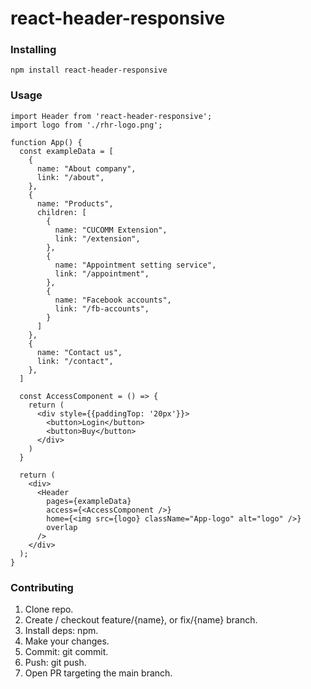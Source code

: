 # react-header-responsive

### Installing
```
npm install react-header-responsive
```

### Usage
```ecmascript 6
import Header from 'react-header-responsive';
import logo from './rhr-logo.png';

function App() {
  const exampleData = [
    {
      name: "About company",
      link: "/about",
    },
    {
      name: "Products",
      children: [
        {
          name: "CUCOMM Extension",
          link: "/extension",
        },
        {
          name: "Appointment setting service",
          link: "/appointment",
        },
        {
          name: "Facebook accounts",
          link: "/fb-accounts",
        }
      ]
    },
    {
      name: "Contact us",
      link: "/contact",
    },
  ]

  const AccessComponent = () => {
    return (
      <div style={{paddingTop: '20px'}}>
        <button>Login</button>
        <button>Buy</button>
      </div>
    )
  }

  return (
    <div>
      <Header 
        pages={exampleData} 
        access={<AccessComponent />} 
        home={<img src={logo} className="App-logo" alt="logo" />} 
        overlap
      />
    </div>
  );
}
```

### Contributing
1. Clone repo.
2. Create / checkout feature/{name}, or fix/{name} branch.
3. Install deps: npm.
4. Make your changes.
5. Commit: git commit.
6. Push: git push.
7. Open PR targeting the main branch.
